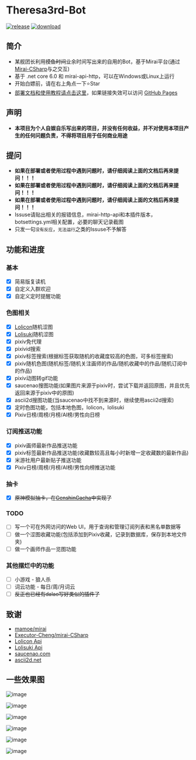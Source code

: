 # Theresa3rd-Bot
[![release](https://img.shields.io/github/v/release/GardenHamster/Theresa3rd-Bot)](https://github.com/GardenHamster/Theresa3rd-Bot/releases) [![download](https://img.shields.io/github/downloads/GardenHamster/Theresa3rd-Bot/total)](https://github.com/GardenHamster/Theresa3rd-Bot/releases)

## 简介
 - 某舰团长利用~~摸鱼时间~~业余时间写出来的自用的Bot，基于Mirai平台(通过[Mirai-CSharp](https://github.com/Executor-Cheng/mirai-CSharp)与之交互)
 - 基于 .net core 6.0 和 mirai-api-http，可以在Windows或Linux上运行
 - 开始白嫖前，请在右上角点一下:star:Star
 - [部署文档和使用教程请点击这里](https://www.theresa3rd.cn)，如果链接失效可以访问 [GitHub Pages](https://gardenhamster.github.io/TheresaBotDoc)
 
## 声明
 - **本项目为个人自娱自乐写出来的项目，并没有任何收益，并不对使用本项目产生的任何问题负责，不得将项目用于任何商业用途**

## 提问
 - **如果在部署或者使用过程中遇到问题时，请仔细阅读上面的文档后再来提问！！！**
 - **如果在部署或者使用过程中遇到问题时，请仔细阅读上面的文档后再来提问！！！**
 - **如果在部署或者使用过程中遇到问题时，请仔细阅读上面的文档后再来提问！！！**
 - Issuse请贴出相关的报错信息，mirai-http-api和本插件版本，botsettings.yml相关配置，必要的聊天记录截图
 - 只发一句`没有反应`，`无法运行`之类的Issuse不予解答

## 功能和进度
### 基本
- [x] 简易版复读机
- [x] 自定义入群欢迎
- [x] 自定义定时提醒功能

### 色图相关
- [x] [Lolicon](https://api.lolicon.app)随机涩图
- [x] [Lolisuki](https://lolisuki.cc)随机涩图
- [x] pixiv免代理 
- [x] pixivid搜索
- [x] pixiv标签搜索(根据标签获取随机的收藏度较高的色图，可多标签搜索)
- [x] pixiv随机色图(随机标签/随机关注画师的作品/随机收藏中的作品/随机订阅中的作品)
- [x] pixiv动图转gif功能
- [x] saucenao搜图功能(如果图片来源于pixiv时，尝试下载并返回原图，并且优先返回来源于pixiv中的原图)
- [x] ascii2d搜图功能(当saucenao中找不到来源时，继续使用ascii2d搜索)
- [x] 定时色图功能，包括本地色图，lolicon，lolisuki
- [x] Pixiv日榜/周榜/月榜/AI榜/男性向日榜

### 订阅推送功能
- [x] pixiv画师最新作品推送功能
- [x] pixiv标签最新作品推送功能(收藏数较高且每小时新增一定收藏数的最新作品)
- [x] 米游社用户最新贴子推送功能
- [x] Pixiv日榜/周榜/月榜/AI榜/男性向榜推送功能

### 抽卡
- [x] ~~原神模拟抽卡，在[GenshinGacha](https://github.com/GardenHamster/GenshinGacha)中实现了~~

### TODO
- [ ] 写一个可在外网访问的Web UI，用于查询和管理订阅列表和黑名单数据等
- [ ] 做一个涩图收藏功能(包括添加到Pixiv收藏，记录到数据库，保存到本地文件夹)
- [ ] 做一个画师作品一览图功能

### 其他摆烂中的功能
- [ ] 小游戏 - 狼人杀
- [ ] 词云功能 - 每日/周/月词云
- [ ] ~~反正也已经有dalao写好类似的插件了~~

## 致谢
- [mamoe/mirai](https://github.com/mamoe/mirai)
- [Executor-Cheng/mirai-CSharp](https://github.com/Executor-Cheng/mirai-CSharp)
- [Lolicon Api](https://api.lolicon.app)
- [Lolisuki Api](https://lolisuki.cc)
- [saucenao.com](https://saucenao.com)
- [ascii2d.net](https://ascii2d.net)

## 一些效果图
![image](https://user-images.githubusercontent.com/89188316/153139063-7ec31cd9-debe-475f-8ec3-b4660f552d21.png)

![image](https://user-images.githubusercontent.com/89188316/153144525-36b177f2-7ac8-4868-bb4f-223bb6978af9.png)

![image](https://user-images.githubusercontent.com/89188316/153144700-568fb0c8-92c7-4c6e-9868-d4361ab1eb16.png)

![image](https://user-images.githubusercontent.com/89188316/177739246-0002d3e8-3554-4b65-adfc-54aaf440611f.png)

![image](https://user-images.githubusercontent.com/89188316/197740246-9850327e-3cd1-4dd5-9ade-402ce613bf7d.png)

![image](https://user-images.githubusercontent.com/89188316/222678926-469e27f6-1efe-426d-9646-9d2821e9904d.png)

